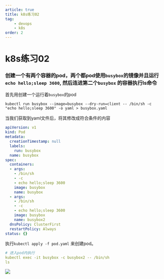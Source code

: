 ```yaml
---
article: true 
title: k8s练习02
tag:
    - devops
    - k8s
order: 2
---
```


# k8s练习02

### **创建一个有两个容器的pod，两个都pod使用`busybox`的镜像并且运行`echo hello;sleep 3600`, 然后连进第二个`busybox` 的容器执行ls命令**

首先用创建一个运行着`busybox`的pod

```
kubectl run busybox --image=busybox --dry-run=client -- /bin/sh -c "echo hello;sleep 3600" -o yaml > busybox.yaml
```

当我们获取到yaml文件后，将其修改成符合条件的内容

```yaml
apiVersion: v1
kind: Pod
metadata:
  creationTimestamp: null
  labels:
    run: busybox
  name: busybox
spec:
  containers:
  - args:
    - /bin/sh
    - -c
    - echo hello;sleep 3600
    image: busybox
    name: busybox
  - args:
    - /bin/sh
    - -c
    - echo hello;sleep 3600
    image: busybox
    name: busybox2
  dnsPolicy: ClusterFirst
  restartPolicy: Always
status: {}
```

执行`kubectl apply -f pod.yaml` 来创建pod。

```yaml
# 进入pod内执行
kubectl exec -it busybox -c busybox2 -- /bin/sh
ls
```













![](https://golearning.oss-cn-shanghai.aliyuncs.com/obsidian扫码_搜索联合传播样式-标准色版.png)